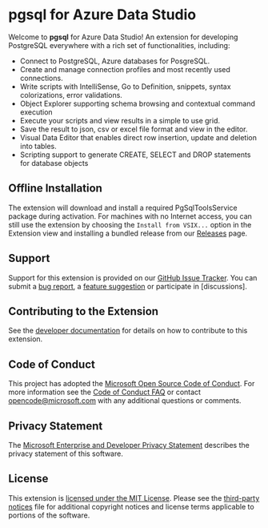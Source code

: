 # pgsql for Azure Data Studio

Welcome to **pgsql** for Azure Data Studio! An extension for developing PostgreSQL everywhere with a rich set of functionalities, including:

* Connect to PostgreSQL, Azure databases for PosgreSQL.
* Create and manage connection profiles and most recently used connections.
* Write scripts with IntelliSense, Go to Definition, snippets, syntax colorizations, error validations.
* Object Explorer supporting schema browsing and contextual command execution
* Execute your scripts and view results in a simple to use grid.
* Save the result to json, csv or excel file format and view in the editor.
* Visual Data Editor that enables direct row insertion, update and deletion into tables.
* Scripting support to generate CREATE, SELECT and DROP statements for database objects

## Offline Installation
The extension will download and install a required PgSqlToolsService package during activation. For machines with no Internet access, you can still use the extension by choosing the
`Install from VSIX...` option in the Extension view and installing a bundled release from our [Releases](https://github.com/Microsoft/sqlops-pgsql/releases) page.

## Support
Support for this extension is provided on our [GitHub Issue Tracker]. You can submit a [bug report], a [feature suggestion] or participate in [discussions].

## Contributing to the Extension
See the [developer documentation] for details on how to contribute to this extension.

## Code of Conduct
This project has adopted the [Microsoft Open Source Code of Conduct]. For more information see the [Code of Conduct FAQ] or contact [opencode@microsoft.com] with any additional questions or comments.

## Privacy Statement
The [Microsoft Enterprise and Developer Privacy Statement] describes the privacy statement of this software.

## License
This extension is [licensed under the MIT License]. Please see the [third-party notices] file for additional copyright notices and license terms applicable to portions of the software.

[GitHub Issue Tracker]:https://github.com/Microsoft/sqlops-pgsql/issues
[bug report]:https://github.com/Microsoft/sqlops-pgsql/issues/new?labels=bug
[feature suggestion]:https://github.com/Microsoft/sqlops-pgsql/issues/new?labels=feature-request
[developer documentation]:https://github.com/Microsoft/sqlops-pgsql/wiki/contributing
[Microsoft Enterprise and Developer Privacy Statement]:https://go.microsoft.com/fwlink/?LinkId=786907&lang=en7
[licensed under the MIT License]: https://github.com/Microsoft/sqlops-pgsql/blob/master/LICENSE.txt
[third-party notices]: https://github.com/Microsoft/sqlops-pgsql/blob/master/ThirdPartyNotices.txt
[Microsoft Open Source Code of Conduct]:https://opensource.microsoft.com/codeofconduct/
[Code of Conduct FAQ]:https://opensource.microsoft.com/codeofconduct/faq/
[opencode@microsoft.com]:mailto:opencode@microsoft.com